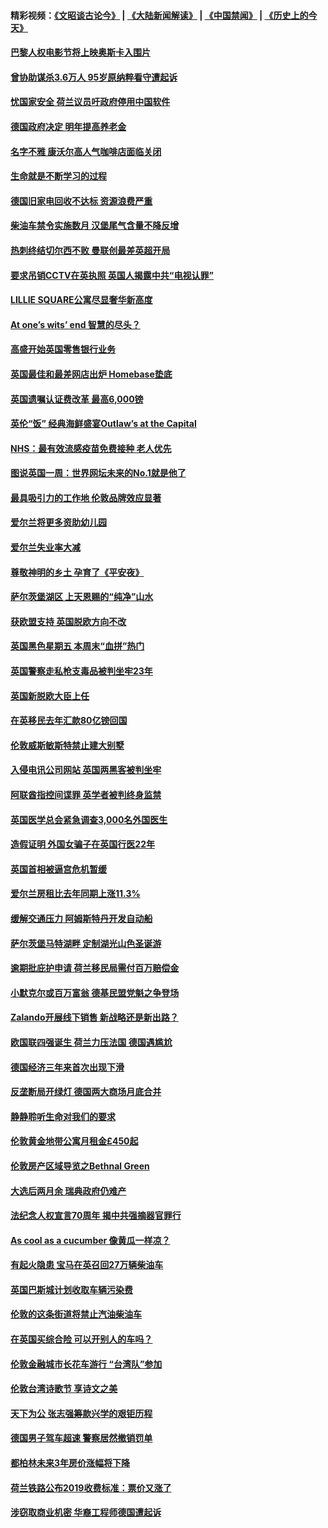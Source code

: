 #### 精彩视频：[《文昭谈古论今》](https://github.com/gfw-breaker/wenzhao/blob/master/README.md?t=11281832) | [《大陆新闻解读》](https://github.com/gfw-breaker/ntdtv-comedy/blob/master/README.md?t=11281832) | [《中国禁闻》](https://github.com/gfw-breaker/ntdtv-news/blob/master/README.md?t=11281832) | [《历史上的今天》](https://github.com/gfw-breaker/today-in-history/blob/master/README.md?t=11281832) 

#### [巴黎人权电影节将上映奥斯卡入围片](../pages/nsc974/n10878917.md?t=11281832) 

#### [曾协助谋杀3.6万人 95岁原纳粹看守遭起诉](../pages/nsc974/n10878873.md?t=11281832) 

#### [忧国家安全 荷兰议员吁政府停用中国软件](../pages/nsc974/n10878705.md?t=11281832) 

#### [德国政府决定 明年提高养老金](../pages/nsc974/n10877273.md?t=11281832) 

#### [名字不雅 康沃尔高人气咖啡店面临关闭](../pages/nsc974/n10877462.md?t=11281832) 

#### [生命就是不断学习的过程](../pages/nsc974/n10877459.md?t=11281832) 

#### [德国旧家电回收不达标 资源浪费严重](../pages/nsc974/n10877132.md?t=11281832) 

#### [柴油车禁令实施数月 汉堡尾气含量不降反增](../pages/nsc974/n10877082.md?t=11281832) 

#### [热刺终结切尔西不败 曼联创最差英超开局](../pages/nsc974/n10873883.md?t=11281832) 

#### [要求吊销CCTV在英执照 英国人揭露中共“电视认罪”](../pages/nsc974/n10873615.md?t=11281832) 

#### [LILLIE SQUARE公寓尽显奢华新高度](../pages/nsc974/n10873631.md?t=11281832) 

#### [At one’s wits’ end 智慧的尽头？](../pages/nsc974/n10871446.md?t=11281832) 

#### [高盛开始英国零售银行业务](../pages/nsc974/n10871431.md?t=11281832) 

#### [英国最佳和最差网店出炉 Homebase垫底](../pages/nsc974/n10871402.md?t=11281832) 

#### [英国遗嘱认证费改革 最高6,000镑](../pages/nsc974/n10871381.md?t=11281832) 

#### [英伦“饭” 经典海鲜盛宴Outlaw’s at the Capital](../pages/nsc974/n10871348.md?t=11281832) 

#### [NHS：最有效流感疫苗免费接种 老人优先](../pages/nsc974/n10871342.md?t=11281832) 

#### [图说英国一周：世界网坛未来的No.1就是他了](../pages/nsc974/n10871298.md?t=11281832) 

#### [最具吸引力的工作地 伦敦品牌效应显著](../pages/nsc974/n10871267.md?t=11281832) 

#### [爱尔兰将更多资助幼儿园](../pages/nsc974/n10870662.md?t=11281832) 

#### [爱尔兰失业率大减](../pages/nsc974/n10870646.md?t=11281832) 

#### [尊敬神明的乡土 孕育了《平安夜》](../pages/nsc974/n10870591.md?t=11281832) 

#### [萨尔茨堡湖区 上天恩赐的“纯净”山水](../pages/nsc974/n10870541.md?t=11281832) 

#### [获欧盟支持 英国脱欧方向不改](../pages/nsc974/n10868925.md?t=11281832) 

#### [英国黑色星期五 本周末“血拼”热门](../pages/nsc974/n10869011.md?t=11281832) 

#### [英国警察走私枪支毒品被判坐牢23年](../pages/nsc974/n10869001.md?t=11281832) 

#### [英国新脱欧大臣上任](../pages/nsc974/n10868995.md?t=11281832) 

#### [在英移民去年汇款80亿镑回国](../pages/nsc974/n10868991.md?t=11281832) 

#### [伦敦威斯敏斯特禁止建大别墅](../pages/nsc974/n10868984.md?t=11281832) 

#### [入侵电讯公司网站 英国两黑客被判坐牢](../pages/nsc974/n10868975.md?t=11281832) 

#### [阿联酋指控间谍罪 英学者被判终身监禁](../pages/nsc974/n10868962.md?t=11281832) 

#### [英国医学总会紧急调查3,000名外国医生](../pages/nsc974/n10868955.md?t=11281832) 

#### [造假证明 外国女骗子在英国行医22年](../pages/nsc974/n10868930.md?t=11281832) 

#### [英国首相被逼宫危机暂缓](../pages/nsc974/n10868928.md?t=11281832) 

#### [爱尔兰房租比去年同期上涨11.3%](../pages/nsc974/n10868324.md?t=11281832) 

#### [缓解交通压力 阿姆斯特丹开发自动船](../pages/nsc974/n10868300.md?t=11281832) 

#### [萨尔茨堡马特湖畔 定制湖光山色圣诞游](../pages/nsc974/n10866159.md?t=11281832) 

#### [逾期批庇护申请 荷兰移民局需付百万赔偿金](../pages/nsc974/n10865847.md?t=11281832) 

#### [小默克尔或百万富翁 德基民盟党魁之争登场](../pages/nsc974/n10865739.md?t=11281832) 

#### [Zalando开展线下销售 新战略还是新出路？](../pages/nsc974/n10866031.md?t=11281832) 

#### [欧国联四强诞生 荷兰力压法国 德国遇尴尬](../pages/nsc974/n10865510.md?t=11281832) 

#### [德国经济三年来首次出现下滑](../pages/nsc974/n10864011.md?t=11281832) 

#### [反垄断局开绿灯 德国两大商场月底合并](../pages/nsc974/n10864060.md?t=11281832) 

#### [静静聆听生命对我们的要求](../pages/nsc974/n10863738.md?t=11281832) 

#### [伦敦黄金地带公寓月租金£450起](../pages/nsc974/n10861788.md?t=11281832) 

#### [伦敦房产区域导览之Bethnal Green](../pages/nsc974/n10862184.md?t=11281832) 

#### [大选后两月余 瑞典政府仍难产](../pages/nsc974/n10861579.md?t=11281832) 

#### [法纪念人权宣言70周年 揭中共强摘器官罪行](../pages/nsc974/n10860106.md?t=11281832) 

#### [As cool as a cucumber 像黄瓜一样凉？](../pages/nsc974/n10859489.md?t=11281832) 

#### [有起火隐患 宝马在英召回27万辆柴油车](../pages/nsc974/n10859484.md?t=11281832) 

#### [英国巴斯城计划收取车辆污染费](../pages/nsc974/n10859479.md?t=11281832) 

#### [伦敦的这条街道将禁止汽油柴油车](../pages/nsc974/n10859470.md?t=11281832) 

#### [在英国买综合险 可以开别人的车吗？](../pages/nsc974/n10859464.md?t=11281832) 

#### [伦敦金融城市长花车游行 “台湾队”参加](../pages/nsc974/n10858774.md?t=11281832) 

#### [伦敦台湾诗歌节 享诗文之美](../pages/nsc974/n10858757.md?t=11281832) 

#### [天下为公 张志强筹款兴学的艰钜历程](../pages/nsc974/n10858732.md?t=11281832) 

#### [德国男子驾车超速 警察居然撤销罚单](../pages/nsc974/n10856259.md?t=11281832) 

#### [都柏林未来3年房价涨幅将下降](../pages/nsc974/n10856230.md?t=11281832) 

#### [荷兰铁路公布2019收费标准：票价又涨了](../pages/nsc974/n10856218.md?t=11281832) 

#### [涉窃取商业机密 华裔工程师德国遭起诉](../pages/nsc974/n10854819.md?t=11281832) 

